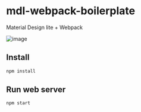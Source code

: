 # mdl-webpack-boilerplate
Material Design lite + Webpack

![image](https://cloud.githubusercontent.com/assets/1388706/12698471/7f7d1244-c762-11e5-8baa-f2568a767105.png)

## Install

```bash
npm install
```

## Run web server

```
npm start
```
